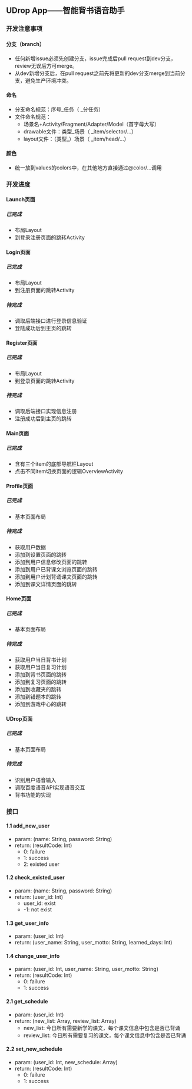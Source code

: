 ## UDrop App——智能背书语音助手

### 开发注意事项

#### 分支（branch）

- 任何新增issue必须先创建分支，issue完成后pull request到dev分支，review无误后方可merge。
- 从dev新增分支后，在pull request之前先将更新的dev分支merge到当前分支，避免生产环境冲突。

#### 命名

- 分支命名规范：序号_任务（ _分任务）
- 文件命名规范：
  - 场景名+Activity/Fragment/Adapter/Model（首字母大写）
  - drawable文件：类型_场景（ _item/selector/...）
  - layout文件：（类型_）场景（ _item/head/...）

#### 颜色
 - 统一放到values的colors中，在其他地方直接通过@color/...调用

### 开发进度

#### Launch页面

##### 已完成

- 布局Layout
- 到登录注册页面的跳转Activity

#### Login页面

##### 已完成

- 布局Layout
- 到注册页面的跳转Activity

##### 待完成

- 调取后端接口进行登录信息验证
- 登陆成功后到主页的跳转

#### Register页面

##### 已完成

- 布局Layout
- 到登录页面的跳转Activity

##### 待完成

- 调取后端接口实现信息注册
- 注册成功后到主页的跳转

#### Main页面

##### 已完成

- 含有三个item的底部导航栏Layout
- 点击不同item切换页面的逻辑OverviewActivity

#### Profile页面

##### 已完成

- 基本页面布局

##### 待完成

- 获取用户数据
- 添加到设置页面的跳转
- 添加到用户信息修改页面的跳转
- 添加到用户已背课文浏览页面的跳转
- 添加到用户计划背诵课文页面的跳转
- 添加到课文详情页面的跳转

#### Home页面

##### 已完成

- 基本页面布局

##### 待完成
- 获取用户当日背书计划
- 获取用户当日复习计划
- 添加到背书页面的跳转
- 添加到复习页面的跳转
- 添加到收藏夹的跳转
- 添加到错题本的跳转
- 添加到游戏中心的跳转

#### UDrop页面

##### 已完成
- 基本页面布局

##### 待完成
- 识别用户语音输入
- 调取百度语音API实现语音交互
- 背书功能的实现
### 接口
#### 1.1 add_new_user
- param: (name: String, password: String)
- return: (resultCode: Int)
  - 0: failure
  - 1: success
  - 2: existed user
#### 1.2 check_existed_user
- param: (name: String, password: String)
- return: (user_id: Int)
  - user_id: exist
  - -1: not exist
#### 1.3 get_user_info
- param: (user_id: Int)
- return: (user_name: String, user_motto: String, learned_days: Int)
#### 1.4 change_user_info
- param: (user_id: Int, user_name: String, user_motto: String)
- return: (resultCode: Int)
  - 0: failure
  - 1: success
#### 2.1 get_schedule
- param: (user_id: Int)
- return: (new_list: Array, review_list: Array)
  - new_list: 今日所有需要新学的课文，每个课文信息中包含是否已背诵
  - review_list: 今日所有需要复习的课文，每个课文信息中包含是否已背诵
#### 2.2 set_new_schedule
- param: (user_id: Int, new_schedule: Array)
- return: (resultCode: Int)
  - 0: failure
  - 1: success
